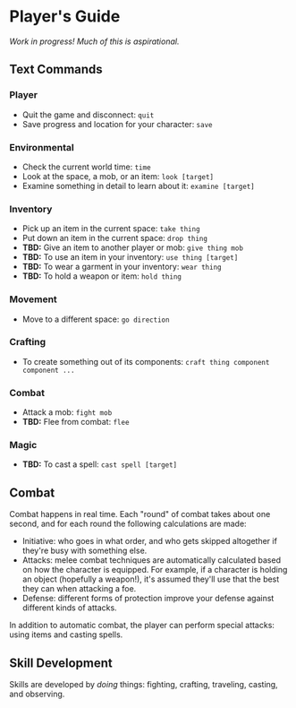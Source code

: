 # Player's Guide

_Work in progress! Much of this is aspirational._

## Text Commands


### Player

* Quit the game and disconnect: `quit`
* Save progress and location for your character: `save`

### Environmental

* Check the current world time: `time`
* Look at the space, a mob, or an item: `look [target]`
* Examine something in detail to learn about it: `examine [target]`

### Inventory

* Pick up an item in the current space: `take thing`
* Put down an item in the current space: `drop thing`
* **TBD:** Give an item to another player or mob: `give thing mob`
* **TBD:** To use an item in your inventory: `use thing [target]`
* **TBD:** To wear a garment in your inventory: `wear thing`
* **TBD:** To hold a weapon or item: `hold thing`

### Movement

* Move to a different space: `go direction`

### Crafting

* To create something out of its components: `craft thing component component ...`

### Combat

* Attack a mob: `fight mob`
* **TBD:** Flee from combat: `flee`

### Magic

* **TBD:** To cast a spell: `cast spell [target]`

## Combat 

Combat happens in real time. Each "round" of combat takes about one second, and for each round the following calculations are made:

* Initiative: who goes in what order, and who gets skipped altogether if they're busy with something else.
* Attacks: melee combat techniques are automatically calculated based on how the character is equipped. For example, if a character is holding an object (hopefully a weapon!), it's assumed they'll use that the best they can when attacking a foe.
* Defense: different forms of protection improve your defense against different kinds of attacks. 

In addition to automatic combat, the player can perform special attacks: using items and casting spells.

## Skill Development

Skills are developed by _doing_ things: fighting, crafting, traveling, casting, and observing.

